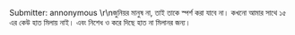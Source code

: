 Submitter: annonymous \r\nজুনিয়র মানুষ না,  তাই তাকে স্পর্শ করা যাবে না।  কখনো আমার সাথে ১৫ এর কেউ হাত মিলায় নাই।  এবং নিশেধ ও করে দিছে হাত না মিলানর জন্য। 